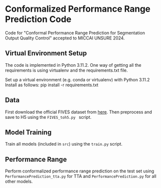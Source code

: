 # Conformalized Performance Range Prediction Code
Code for "Conformal Performance Range Prediction for Segmentation Output Quality Control" accepted to MICCAI UNSURE 2024.

## Virtual Environment Setup
The code is implemented in Python 3.11.2. One way of getting all the requirements is using virtualenv and the requirements.txt file.

Set up a virtual environment (e.g. conda or virtualenv) with Python 3.11.2
Install as follows:
pip install -r requirements.txt

## Data
First download the official FIVES dataset from [here](https://figshare.com/articles/figure/FIVES_A_Fundus_Image_Dataset_for_AI-based_Vessel_Segmentation/19688169). Then preprocess and save to H5 using the  ```FIVES_toh5.py ```  script.

## Model Training
Train all models (included in  ```src```) using the ```train.py``` script.

## Performance Range
Perform conformalized performance range prediction on the test set using ```PerformancePrediction_tta.py``` for TTA and ```PerformancePrediction.py``` for all other models.
